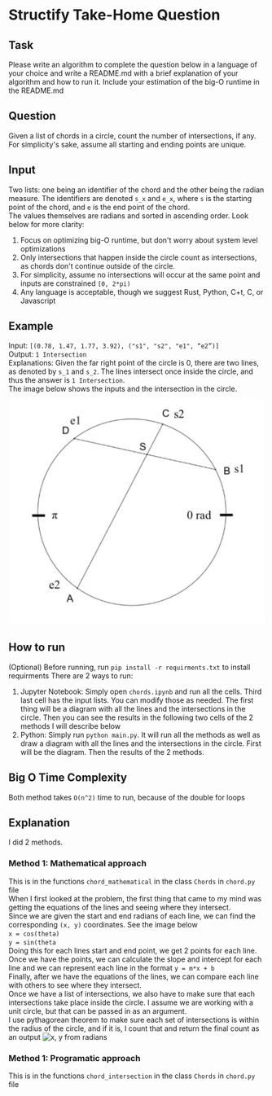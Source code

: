 # Structify Take-Home Question

## Task
Please write an algorithm to complete the question below in a language of your choice and write a README.md with a brief explanation of your algorithm and how to run it. Include your estimation of the big-O runtime in the README.md

## Question
Given a list of chords in a circle, count the number of intersections, if any. For simplicity's sake, assume all starting and ending points are unique.

## Input
Two lists: one being an identifier of the chord and the other being the radian measure. The identifiers are denoted `s_x` and `e_x`, where `s` is the starting point of the chord, and `e` is the end point of the chord.<br>
The values themselves are radians and sorted in ascending order. Look below for more clarity:

1. Focus on optimizing big-O runtime, but don't worry about system level optimizations
2. Only intersections that happen inside the circle count as intersections, as chords don't continue outside of the circle.
3. For simplicity, assume no intersections will occur at the same point and inputs are constrained `[0, 2*pi)`
4. Any language is acceptable, though we suggest Rust, Python, C+t, C, or Javascript

## Example
Input: `[(0.78, 1.47, 1.77, 3.92), ("s1", "s2", "e1", “e2”)]`<br>
Output: `1 Intersection`<br>
Explanations: Given the far right point of the circle is 0, there are two lines, as denoted by `s_1` and `s_2`. The lines intersect once inside the circle, and thus the answer is `1 Intersection`.<br> 
The image below shows the inputs and the intersection in the circle.

![Image of example](/example.JPG)

## How to run
(Optional) Before running, run `pip install -r requirments.txt` to install requirments
There are 2 ways to run:
1. Jupyter Notebook: Simply open `chords.ipynb` and run all the cells. Third last cell has the input lists. You can modify those as needed. The first thing will be a diagram with all the lines and the intersections in the circle. Then you can see the results in the following two cells of the 2 methods I will describe below
2. Python: Simply run `python main.py`. It will run all the methods as well as draw  a diagram with all the lines and the intersections in the circle. First will be the diagram. Then the results of the 2 methods.

## Big O Time Complexity
Both method takes `O(n^2)` time to run, because of the double for loops

## Explanation
I did 2 methods.<br>

### Method 1: Mathematical approach
This is in the functions `chord_mathematical` in the class `Chords` in `chord.py` file<br>
When I first looked at the problem, the first thing that came to my mind was getting the equations of the lines and seeing where they intersect.<br>
Since we are given the start and end radians of each line, we can find the corresponding `(x, y)` coordinates. See the image below<br>
`x = cos(theta)`<br>
`y = sin(theta`<br>
Doing this for each lines start and end point, we get 2 points for each line.<br>
Once we have the points, we can calculate the slope and intercept for each line and we can represent each line in the format `y = m*x + b`<br>
Finally, after we have the equations of the lines, we can compare each line with others to see where they intersect.<br>
Once we have a list of intersections, we also have to make sure that each intersections take place inside the circle. I assume we are working with a unit circle, but that can be passed in as an argument.<br>
I use pythagorean theorem to make sure each set of intersections is within the radius of the circle, and if it is, I count that and return the final count as an output
![x, y from radians](https://i.stack.imgur.com/snoUq.png)

### Method 1: Programatic approach
This is in the functions `chord_intersection` in the class `Chords` in `chord.py` file<br>
